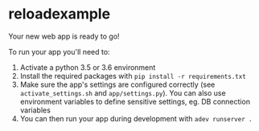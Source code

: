 reloadexample
=============

Your new web app is ready to go!

To run your app you'll need to:

1. Activate a python 3.5 or 3.6 environment
2. Install the required packages with `pip install -r requirements.txt`
3. Make sure the app's settings are configured correctly (see `activate_settings.sh` and `app/settings.py`). You can also
 use environment variables to define sensitive settings, eg. DB connection variables
4. You can then run your app during development with `adev runserver .`
